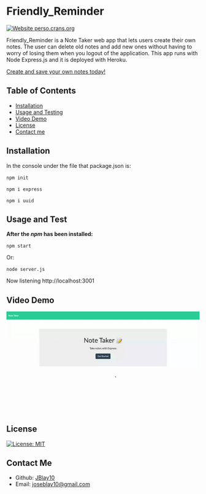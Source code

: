 # Friendly_Reminder
[![Website perso.crans.org](https://img.shields.io/website-up-down-green-red/https/perso.crans.org.svg)](https://perso.crans.org/) 

Friendly_Reminder is a Note Taker web app that lets users create their own notes. The user can delete old notes and add new ones without having to worry of losing them when you logout of the application. This app runs with Node Express.js and it is deployed with Heroku.

[Create and save your own notes today!](https://no-te-tak-r.herokuapp.com/)

## Table of Contents

- [Installation](#installation)
- [Usage and Testing](#usage-and-test)
- [Video Demo](#video-demo)
- [License](#license)
- [Contact me](#contact)

## Installation

In the console under the file that package.json is:
```
npm init
```
```
npm i express
```
```
npm i uuid
```

## Usage and Test

**After the _npm_ has been installed:** 
```
npm start
```

Or:
```
node server.js
```
Now listening http://localhost:3001

## Video Demo

![gif example](./public/assets/img/Note-taker.gif)

## License

[![License: MIT](https://img.shields.io/badge/License-MIT-yellow.svg)](https://opensource.org/licenses/MIT)

## Contact Me
- Github: [JBlay10](https://github.com/JBlay10)
- Email: joseblay10@gmail.com


